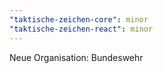 ```yaml
---
"taktische-zeichen-core": minor
"taktische-zeichen-react": minor
---
```


Neue Organisation: Bundeswehr
